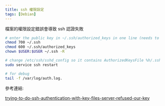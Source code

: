 ```yaml
---
title: ssh 權限設定
tags: [Debian]
---
```


檔案的權限設定錯誤會導致 ssh 認證失敗

```sh
# enter the public key in ~/.ssh/authorized_keys in one line (needs to start with ssh-rsa)
chmod 700 ~/.ssh
chmod 600 ~/.ssh/authorized_keys
chown $USER:$USER ~/.ssh -R

# change /etc/ssh/sshd_config so it contains AuthorizedKeysFile %h/.ssh/authorized_keys
sudo service ssh restart

# for debug
tail -f /var/log/auth.log.
```
參考連結:

[ trying-to-do-ssh-authentication-with-key-files-server-refused-our-key ]( http://askubuntu.com/questions/306798/trying-to-do-ssh-authentication-with-key-files-server-refused-our-key )
